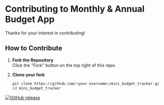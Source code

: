 # Contributing to Monthly & Annual Budget App

Thanks for your interest in contributing!  

## How to Contribute
1. **Fork the Repository**  
   Click the "Fork" button on the top right of this repo.

2. **Clone your fork**
   ```bash
   git clone https://github.com/<your-username>/mini_budget_tracker.git
   cd mini_budget_tracker

[![GitHub release](https://img.shields.io/github/v/release/DhimySoft/mini_budget_tracker)](https://github.com/DhimySoft/mini_budget_tracker/releases)
